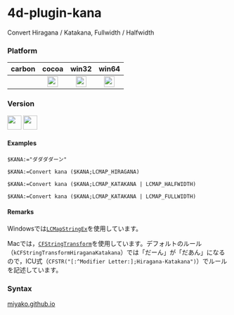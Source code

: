 # 4d-plugin-kana
Convert Hiragana / Katakana, Fullwidth / Halfwidth

### Platform

| carbon | cocoa | win32 | win64 |
|:------:|:-----:|:---------:|:---------:|
||<img src="https://cloud.githubusercontent.com/assets/1725068/22371562/1b091f0a-e4db-11e6-8458-8653954a7cce.png" width="24" height="24" />|<img src="https://cloud.githubusercontent.com/assets/1725068/22371562/1b091f0a-e4db-11e6-8458-8653954a7cce.png" width="24" height="24" />|<img src="https://cloud.githubusercontent.com/assets/1725068/22371562/1b091f0a-e4db-11e6-8458-8653954a7cce.png" width="24" height="24" />|

### Version

<img width="32" height="32" src="https://user-images.githubusercontent.com/1725068/73986501-15964580-4981-11ea-9ac1-73c5cee50aae.png"> <img src="https://user-images.githubusercontent.com/1725068/73987971-db2ea780-4984-11ea-8ada-e25fb9c3cf4e.png" width="32" height="32" />

#### Examples

```
$KANA:="ダダダダーン"

$KANA:=Convert kana ($KANA;LCMAP_HIRAGANA)

$KANA:=Convert kana ($KANA;LCMAP_KATAKANA | LCMAP_HALFWIDTH)

$KANA:=Convert kana ($KANA;LCMAP_KATAKANA | LCMAP_FULLWIDTH)
```

#### Remarks

Windowsでは[``LCMapStringEx``](https://docs.microsoft.com/en-us/windows/win32/api/winnls/nf-winnls-lcmapstringex)を使用しています。

Macでは，[``CFStringTransform``](https://developer.apple.com/documentation/corefoundation/1542411-cfstringtransform?language=objc)を使用しています。デフォルトのルール（``kCFStringTransformHiraganaKatakana``）では「だーん」が「だあん」になるので，ICU式（``CFSTR("[:^Modifier Letter:];Hiragana-Katakana")``）でルールを記述しています。

### Syntax

[miyako.github.io](https://miyako.github.io/2020/06/01/4d-plugin-kana.html)
